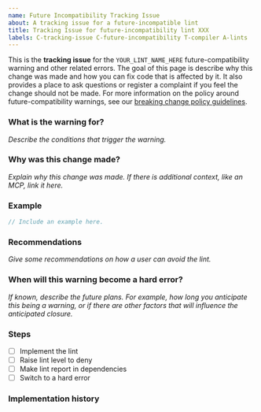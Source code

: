 ```yaml
---
name: Future Incompatibility Tracking Issue
about: A tracking issue for a future-incompatible lint
title: Tracking Issue for future-incompatibility lint XXX
labels: C-tracking-issue C-future-incompatibility T-compiler A-lints
---
```

<!--
Thank you for creating a future-incompatible tracking issue! 📜 These issues
are for lints that implement a future-incompatible warning.

Remember to add team labels to the tracking issue.
For something that affects the language, this would be `T-lang`, and for libs
it would be `T-libs-api`.
Also check for any `A-` labels to add.
-->

This is the **tracking issue** for the `YOUR_LINT_NAME_HERE` future-compatibility warning and other related errors. The goal of this page is describe why this change was made and how you can fix code that is affected by it. It also provides a place to ask questions or register a complaint if you feel the change should not be made. For more information on the policy around future-compatibility warnings, see our [breaking change policy guidelines][guidelines].

[guidelines]: https://rustc-dev-guide.rust-lang.org/bug-fix-procedure.html

### What is the warning for?

*Describe the conditions that trigger the warning.*

### Why was this change made?

*Explain why this change was made. If there is additional context, like an MCP, link it here.*

### Example

```rust
// Include an example here.
```

### Recommendations

*Give some recommendations on how a user can avoid the lint.*

### When will this warning become a hard error?

*If known, describe the future plans. For example, how long you anticipate this being a warning, or if there are other factors that will influence the anticipated closure.*

### Steps

- [ ] Implement the lint
- [ ] Raise lint level to deny
- [ ] Make lint report in dependencies
- [ ] Switch to a hard error

### Implementation history

<!--
Include a list of all the PRs that were involved in implementing the lint.
-->

